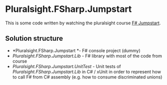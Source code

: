 Pluralsight.FSharp.Jumpstart
===================

This is some code written by watching the pluralsight course [F# Jumpstart](https://app.pluralsight.com/library/courses/fsharp-jumpstart/table-of-contents).

Solution structure
----------
 - *Pluralsight.FSharp.Jumpstart *- F# console project (dummy)
 - *Pluralsight.FSharp.Jumpstart.Lib* - F# library with most of the code from course
 - *Pluralsight.FSharp.Jumpstart.UnitTest* - Unit tests of *Pluralsight.FSharp.Jumpstart.Lib* in C# / xUnit in order to represent how to call F# from C# assembly (e.g. how to consume discriminated unions)